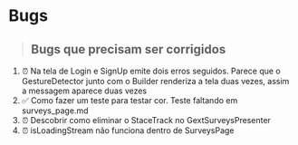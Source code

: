 # Bugs

> ## Bugs que precisam ser corrigidos
1. ⏰ Na tela de Login e SignUp emite dois erros seguidos. Parece que o GestureDetector junto com o Builder renderiza a tela duas vezes, assim a messagem aparece duas vezes
2. ✅ Como fazer um teste para testar cor. Teste faltando em surveys_page.md
3. ⏰ Descobrir como eliminar o StaceTrack no GextSurveysPresenter
4. ⏰ isLoadingStream não funciona dentro de SurveysPage